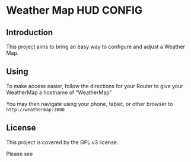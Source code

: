 # Weather Map HUD CONFIG

## Introduction

This project aims to bring an easy way to configure and adjust a Weather Map.

## Using

To make access easier, follow the directions for your Router to give your WeatherMap a hostname of "WeatherMap"

You may then navigate using your phone, tablet, or other browser to `http://weathermap:3000`

## License

This project is covered by the GPL v3 license.

Please see <LICENSE>
